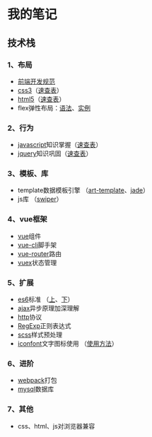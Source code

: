 ﻿# 我的笔记

## 技术栈

### 1、布局
* [前端开发规范](https://www.w3cschool.cn/webdevelopment/)
* [css3](http://www.runoob.com/css3/css3-tutorial.html)（[速查表](http://phpstudy.php.cn/css3/)）
* [html5](http://www.runoob.com/html/html5-intro.html)（[速查表](https://www.jb51.net/shouce/jquery1.82/html5.html)）
* flex弹性布局：[语法](http://www.ruanyifeng.com/blog/2015/07/flex-grammar.html)、[实例](http://www.ruanyifeng.com/blog/2015/07/flex-examples.html)

### 2、行为

* [javascript](http://www.runoob.com/js/js-tutorial.html)知识掌握（[速查表](https://www.w3cschool.cn/javascript/dict)）
* [jquery](https://www.jquery123.com/)知识巩固（[速查表](http://hemin.cn/jq/)）

### 3、模板、库

* template数据模板引擎
（[art-template](http://aui.github.io/art-template/zh-cn/docs/)、[jade](https://cnodejs.org/topic/5368adc5cf738dd6090060f2)）
* js库
（[swiper](https://www.swiper.com.cn/)）

### 4、vue框架

* [vue](https://cn.vuejs.org/v2/guide/)组件
* [vue-cli](https://segmentfault.com/a/1190000014804826)脚手架
* [vue-router](https://router.vuejs.org/zh/)路由
* [vuex](https://vuex.vuejs.org/zh/)状态管理

### 5、扩展

* [es6](http://es6.ruanyifeng.com/)标准
（[上](https://segmentfault.com/a/1190000004365693)、[下](https://segmentfault.com/a/1190000004368132)）
* [ajax](http://www.runoob.com/ajax/ajax-tutorial.html)异步原理加深理解
* [http](http://www.cnblogs.com/ranyonsue/p/5984001.html)协议
* [RegExp](https://www.cnblogs.com/deerchao/archive/2006/08/24/zhengzhe30fengzhongjiaocheng.html)正则表达式
* [scss](https://www.sass.hk/docs/)样式预处理
* [iconfont](http://www.iconfont.cn/)文字图标使用
（[使用方法](https://jingyan.baidu.com/article/cdddd41cb12f6e53cb00e13c.html)）

### 6、进阶
* [webpack](https://www.webpackjs.com/)打包
* [mysql](http://www.runoob.com/mysql/mysql-tutorial.html)数据库

### 7、其他
* css、html、js对浏览器兼容
